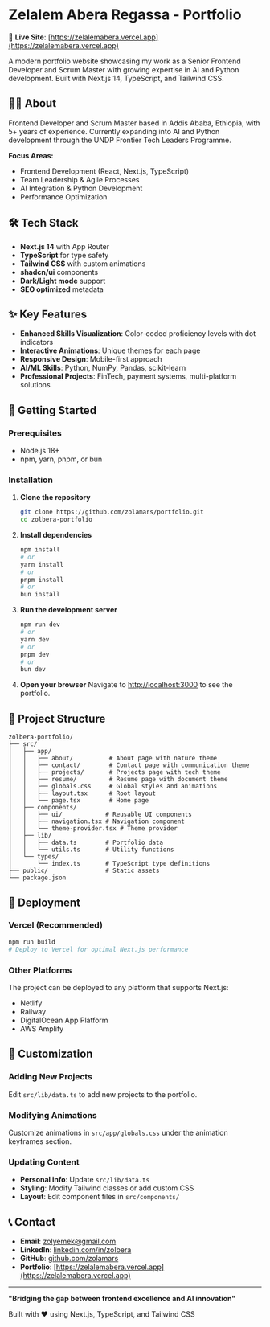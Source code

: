 # Zelalem Abera Regassa - Portfolio

🚀 **Live Site**: [https://zelalemabera.vercel.app](https://zelalemabera.vercel.app)

A modern portfolio website showcasing my work as a Senior Frontend Developer and Scrum Master with growing expertise in AI and Python development. Built with Next.js 14, TypeScript, and Tailwind CSS.

## 👨‍💻 About

Frontend Developer and Scrum Master based in Addis Ababa, Ethiopia, with 5+ years of experience. Currently expanding into AI and Python development through the UNDP Frontier Tech Leaders Programme.

**Focus Areas:**
- Frontend Development (React, Next.js, TypeScript)
- Team Leadership & Agile Processes
- AI Integration & Python Development
- Performance Optimization

## 🛠 Tech Stack

- **Next.js 14** with App Router
- **TypeScript** for type safety
- **Tailwind CSS** with custom animations
- **shadcn/ui** components
- **Dark/Light mode** support
- **SEO optimized** metadata

## ✨ Key Features

- **Enhanced Skills Visualization**: Color-coded proficiency levels with dot indicators
- **Interactive Animations**: Unique themes for each page
- **Responsive Design**: Mobile-first approach
- **AI/ML Skills**: Python, NumPy, Pandas, scikit-learn
- **Professional Projects**: FinTech, payment systems, multi-platform solutions

## 🚀 Getting Started

### Prerequisites
- Node.js 18+ 
- npm, yarn, pnpm, or bun

### Installation

1. **Clone the repository**
   ```bash
   git clone https://github.com/zolamars/portfolio.git
   cd zolbera-portfolio
   ```

2. **Install dependencies**
   ```bash
   npm install
   # or
   yarn install
   # or
   pnpm install
   # or
   bun install
   ```

3. **Run the development server**
   ```bash
   npm run dev
   # or
   yarn dev
   # or
   pnpm dev
   # or
   bun dev
   ```

4. **Open your browser**
   Navigate to [http://localhost:3000](http://localhost:3000) to see the portfolio.

## 📁 Project Structure

```
zolbera-portfolio/
├── src/
│   ├── app/
│   │   ├── about/          # About page with nature theme
│   │   ├── contact/        # Contact page with communication theme
│   │   ├── projects/       # Projects page with tech theme
│   │   ├── resume/         # Resume page with document theme
│   │   ├── globals.css     # Global styles and animations
│   │   ├── layout.tsx      # Root layout
│   │   └── page.tsx        # Home page
│   ├── components/
│   │   ├── ui/            # Reusable UI components
│   │   ├── navigation.tsx # Navigation component
│   │   └── theme-provider.tsx # Theme provider
│   ├── lib/
│   │   ├── data.ts        # Portfolio data
│   │   └── utils.ts       # Utility functions
│   └── types/
│       └── index.ts       # TypeScript type definitions
├── public/                # Static assets
└── package.json
```


## 🚀 Deployment

### Vercel (Recommended)
```bash
npm run build
# Deploy to Vercel for optimal Next.js performance
```

### Other Platforms
The project can be deployed to any platform that supports Next.js:
- Netlify
- Railway
- DigitalOcean App Platform
- AWS Amplify

## 📝 Customization

### Adding New Projects
Edit `src/lib/data.ts` to add new projects to the portfolio.

### Modifying Animations
Customize animations in `src/app/globals.css` under the animation keyframes section.

### Updating Content
- **Personal info**: Update `src/lib/data.ts`
- **Styling**: Modify Tailwind classes or add custom CSS
- **Layout**: Edit component files in `src/components/`


## 📞 Contact

- **Email**: [zolyemek@gmail.com](mailto:zolyemek@gmail.com)
- **LinkedIn**: [linkedin.com/in/zolbera](https://www.linkedin.com/in/zolbera)
- **GitHub**: [github.com/zolamars](https://github.com/zolamars)
- **Portfolio**: [https://zelalemabera.vercel.app](https://zelalemabera.vercel.app)

---

**"Bridging the gap between frontend excellence and AI innovation"**

Built with ❤️ using Next.js, TypeScript, and Tailwind CSS
